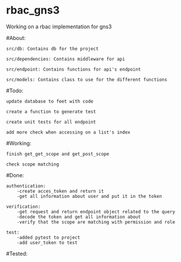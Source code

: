 # rbac_gns3

Working on a rbac implementation for gns3

#About: 

    src/db: Contains db for the project

    src/dependencies: Contains middleware for api

    src/endpoint: Contains functions for api's endpoint

    src/models: Contains class to use for the different functions


#Todo:

    update database to feet with code
    
    create a function to generate test

    create unit tests for all endpoint

    add more check when accessing on a list's index
    
#Working:

    finish get_get_scope and get_post_scope

    check scope matching

#Done: 
    
    authentication:
        -create acces_token and return it
        -get all information about user and put it in the token
    
    verification:
        -get request and return endpoint object related to the query
        -decode the token and get all information about
        -verify that the scope are matching with permission and role
    
    test:
        -added pytest to project
        -add user_token to test
#Tested:
    



